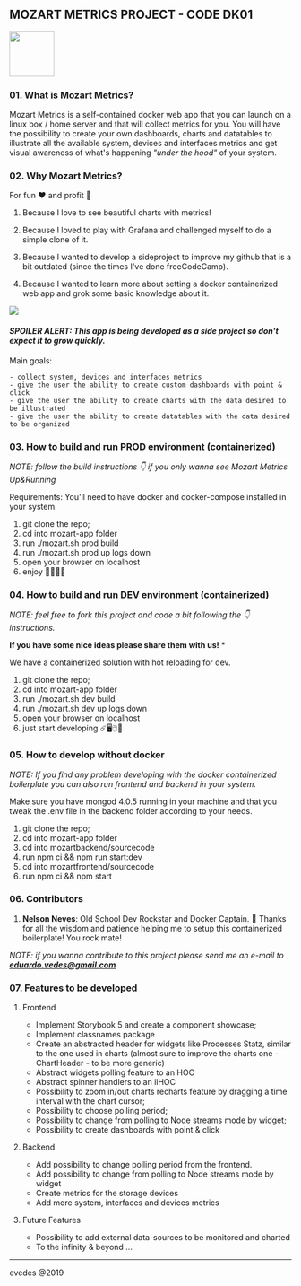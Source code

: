 ## MOZART METRICS PROJECT - CODE DK01

<img src='https://res.cloudinary.com/evedes/image/upload/v1553191066/mozart-app/mozart-logo.png' height="80px"/>

### 01. What is Mozart Metrics?

  Mozart Metrics is a self-contained docker web app that you can launch on a linux box / home server and that will collect metrics for you.
  You will have the possibility to create your own dashboards, charts and datatables to illustrate all the available system, devices and interfaces metrics and get visual awareness of what's happening *"under the hood"* of your system.

### 02. Why Mozart Metrics?

  For fun ❤️ and profit 🧠

  01. Because I love to see beautiful charts with metrics!
  
  02. Because I loved to play with Grafana and challenged myself to do a simple clone of it.
  
  03. Because I wanted to develop a sideproject to improve my github that is a bit outdated (since the times I've done freeCodeCamp).

  04. Because I wanted to learn more about setting a docker containerized web app and grok some basic knowledge about it.


<img src='https://res.cloudinary.com/evedes/image/upload/v1553458721/mozart-app/Screen_Shot_2019-03-24_at_20.17.38.png' />

  #### *SPOILER ALERT: This app is being developed as a side project so don't expect it to grow quickly.* 

  Main goals: 
    
    - collect system, devices and interfaces metrics
    - give the user the ability to create custom dashboards with point & click
    - give the user the ability to create charts with the data desired to be illustrated
    - give the user the ability to create datatables with the data desired to be organized

### 03. How to build and run PROD environment (containerized)

*NOTE: follow the build instructions 👇 if you only wanna see Mozart Metrics Up&Running* 

Requirements: You'll need to have docker and docker-compose installed in your system.

1. git clone the repo;
2. cd into mozart-app folder
3. run ./mozart.sh prod build
4. run ./mozart.sh prod up logs down
5. open your browser on localhost
6. enjoy 🚀🎸🤘🍾

### 04. How to build and run DEV environment (containerized)

*NOTE: feel free to fork this project and code a bit following the 👇 instructions.*

**If you have some nice ideas please share them with us!** *

We have a containerized solution with hot reloading for dev.

1. git clone the repo;
2. cd into mozart-app folder
3. run ./mozart.sh dev build
4. run ./mozart.sh dev up logs down
5. open your browser on localhost
6. just start developing ☄️🖥️🖱️🍭

### 05. How to develop without docker

*NOTE: If you find any problem developing with the docker containerized boilerplate you can also run frontend and backend in your system.*

Make sure you have mongod 4.0.5 running in your machine and that you tweak the .env file in the backend folder according to your needs.

1. git clone the repo;
2. cd into mozart-app folder
3. cd into mozartbackend/sourcecode
4. run npm ci && npm run start:dev
5. cd into mozartfrontend/sourcecode
6. run npm ci && npm start

### 06. Contributors

  01. **Nelson Neves**: Old School Dev Rockstar and Docker Captain. 🤘 Thanks for all the wisdom and patience helping me to setup this containerized boilerplate! You rock mate!

  *NOTE: if you wanna contribute to this project please send me an e-mail to **eduardo.vedes@gmail.com***

### 07. Features to be developed

  01. Frontend
      - Implement Storybook 5 and create a component showcase;
      - Implement classnames package
      - Create an abstracted header for widgets like Processes Statz, similar to the one used in charts (almost sure to improve the charts one - ChartHeader - to be more generic)
      - Abstract widgets polling feature to an HOC
      - Abstract spinner handlers to an iiHOC
      - Possibility to zoom in/out charts recharts feature by dragging a time interval with the chart   cursor;
      - Possibility to choose polling period;
      - Possibility to change from polling to Node streams mode by widget;
      - Possibility to create dashboards with point & click


  02. Backend
      - Add possibility to change polling period from the frontend.
      - Add possibility to change from polling to Node streams mode by widget
      - Create metrics for the storage devices
      - Add more system, interfaces and devices metrics

  03. Future Features
      - Possibility to add external data-sources to be monitored and charted
      - To the infinity & beyond
...

--- 
evedes @2019
	